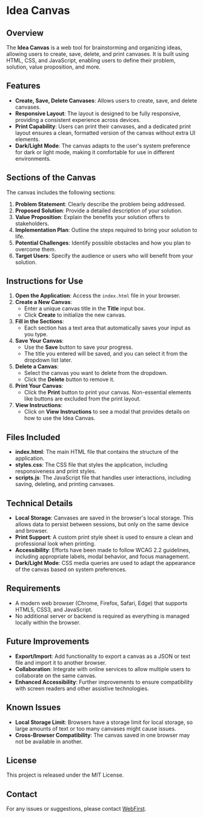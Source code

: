 # Idea Canvas

## Overview
The **Idea Canvas** is a web tool for brainstorming and organizing ideas, allowing users to create, save, delete, and print canvases. It is built using HTML, CSS, and JavaScript, enabling users to define their problem, solution, value proposition, and more.

## Features
- **Create, Save, Delete Canvases**: Allows users to create, save, and delete canvases.
- **Responsive Layout**: The layout is designed to be fully responsive, providing a consistent experience across devices.
- **Print Capability**: Users can print their canvases, and a dedicated print layout ensures a clean, formatted version of the canvas without extra UI elements.
- **Dark/Light Mode**: The canvas adapts to the user's system preference for dark or light mode, making it comfortable for use in different environments.

## Sections of the Canvas
The canvas includes the following sections:
1. **Problem Statement**: Clearly describe the problem being addressed.
2. **Proposed Solution**: Provide a detailed description of your solution.
3. **Value Proposition**: Explain the benefits your solution offers to stakeholders.
4. **Implementation Plan**: Outline the steps required to bring your solution to life.
5. **Potential Challenges**: Identify possible obstacles and how you plan to overcome them.
6. **Target Users**: Specify the audience or users who will benefit from your solution.

## Instructions for Use
1. **Open the Application**: Access the `index.html` file in your browser.
2. **Create a New Canvas**:
   - Enter a unique canvas title in the **Title** input box.
   - Click **Create** to initialize the new canvas.
3. **Fill in the Sections**:
   - Each section has a text area that automatically saves your input as you type.
4. **Save Your Canvas**:
   - Use the **Save** button to save your progress.
   - The title you entered will be saved, and you can select it from the dropdown list later.
5. **Delete a Canvas**:
   - Select the canvas you want to delete from the dropdown.
   - Click the **Delete** button to remove it.
6. **Print Your Canvas**:
   - Click the **Print** button to print your canvas. Non-essential elements like buttons are excluded from the print layout.
7. **View Instructions**:
   - Click on **View Instructions** to see a modal that provides details on how to use the Idea Canvas.

## Files Included
- **index.html**: The main HTML file that contains the structure of the application.
- **styles.css**: The CSS file that styles the application, including responsiveness and print styles.
- **scripts.js**: The JavaScript file that handles user interactions, including saving, deleting, and printing canvases.

## Technical Details
- **Local Storage**: Canvases are saved in the browser's local storage. This allows data to persist between sessions, but only on the same device and browser.
- **Print Support**: A custom print style sheet is used to ensure a clean and professional look when printing.
- **Accessibility**: Efforts have been made to follow WCAG 2.2 guidelines, including appropriate labels, modal behavior, and focus management.
- **Dark/Light Mode**: CSS media queries are used to adapt the appearance of the canvas based on system preferences.

## Requirements
- A modern web browser (Chrome, Firefox, Safari, Edge) that supports HTML5, CSS3, and JavaScript.
- No additional server or backend is required as everything is managed locally within the browser.

## Future Improvements
- **Export/Import**: Add functionality to export a canvas as a JSON or text file and import it to another browser.
- **Collaboration**: Integrate with online services to allow multiple users to collaborate on the same canvas.
- **Enhanced Accessibility**: Further improvements to ensure compatibility with screen readers and other assistive technologies.

## Known Issues
- **Local Storage Limit**: Browsers have a storage limit for local storage, so large amounts of text or too many canvases might cause issues.
- **Cross-Browser Compatibility**: The canvas saved in one browser may not be available in another.

## License
This project is released under the MIT License.

## Contact
For any issues or suggestions, please contact [WebFirst](mailto:nwallace@webfirst.com).


